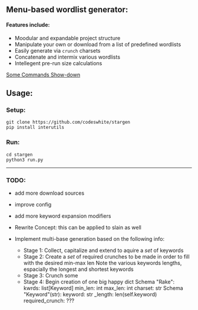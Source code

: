 ## Menu-based wordlist generator:

#### Features include:
- Moodular and expandable project structure
- Manipulate your own or download from a list of predefined wordlists
- Easily generate via `crunch` charsets
- Concatenate and intermix various wordlists
- Intellegent pre-run size calculations

[Some Commands Show-down](https://i.imgur.com/o6XCY7p.png)

## Usage:
### Setup:
    git clone https://github.com/codeswhite/stargen
    pip install interutils

### Run:
    cd stargen
    python3 run.py

---

### TODO:

- add more download sources
- improve config
- add more keyword expansion modifiers

- Rewrite Concept: this can be applied to slain as well

- Implement multi-base generation based on the following info:
  -  Stage 1:    Collect, capitalize and extend to aquire a *set* of keywords
  - Stage 2:    Create a *set* of required crunches to be made in order to fill with the desired min-max len    Note the various keywords lengths, espacially the longest and shortest keywords
  -  Stage 3:    Crunch some
  - Stage 4:    Begin creation of one big happy dict
    Schema "Rake":        kwrds: list[Keyword]        min_len: int        max_len: int        charset: str    Schema "Keyword"(str):        keyword: str        _length: len(self.keyword)        required_crunch: ???
